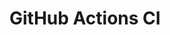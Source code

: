 # GitHub Actions CI
































































































































































































































































































































































































































































































































































































































































































































































































































































































































































































































































































































































































































































































































































































































































































































































































































































































































































































































































































































































































































































































































































































































































































































































































































































































































































































































































































































































































































































































































































































































































































































